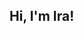 ## Hi, I'm Ira!

<!--
**iradharia/iradharia** is a ✨ _special_ ✨ repository because its `README.md` (this file) appears on your GitHub profile.

- 🔭 I’m currently working as a Software Engineering Intern at First American. My role is focused on replacing fuzzy string matching with a more intuitive LLM based verification system for home owner deeds. Additionally, as a CS student at the University of California, Irvine and a fellow at Cornell's Break Through Tech AI Program, I am consistently deep diving into the field of machine learning and intelligent systems. Follow along my journey as I program and experiement more and feel free to contact me!

- 📫 Contact Me:
    -  Linkedin: https://www.linkedin.com/in/ira-dharia-787776245/
    -  Email: idharia@uci.edu
